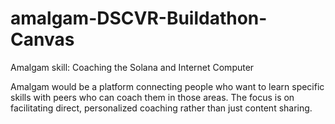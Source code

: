 # amalgam-DSCVR-Buildathon-Canvas
Amalgam skill: Coaching the Solana and Internet Computer

Amalgam would be a platform connecting people who want to learn specific skills with peers who can coach them in those areas. The focus is on facilitating direct, personalized coaching rather than just content sharing.
